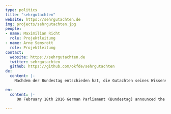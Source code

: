 ```yaml
---
type: politics
title: "sehrgutachten"
website: https://sehrgutachten.de
img: projects/sehrgutachten.jpg
people:
- name: Maximilian Richt
  role: Projektleitung
- name: Arne Semsrott
  role: Projektleitung
contact:
  website: https://sehrgutachten.de
  twitter: sehrgutachten
  github: https://github.com/okfde/sehrgutachten
de:
  content: |-
    Nachdem der Bundestag entschieden hat, die Gutachten seines Wissenschaftlichen Dienstes online zu veröffentlichen (<a href="http://blog.fragdenstaat.de/2016/fragdenbundestags-erfolg/">mehr dazu hier</a>), hat er Ende Februar 2016 erste Arbeiten auf seine Webseite gestellt. Die Dokumente sind allerdings nicht aufbereitet - die Aufstellung ist unübersichtlich und nicht durchsuchbar. Deswegen gibt es <em>sehrgutachten</em>: Auf dieser Seite stellen wir die Gutachten strukturiert dar und machen sie auch im Volltext durchsuchbar. Damit ergeben sich verschiedene Möglichkeiten: Die Gutachten stehen für wissenschaftliche Analyse bereit, NutzerInnen können sich per Feed über hochgeladene Gutachten informieren und für EntwicklerInnen gibt es Daten über die Gutachten im JSON-Format.

en:
  content: |-
     On February 18th 2016 German Parliament (Bundestag) announced the release of thousands of previously non-public reports conducted by the Research Section of Parliament in reaction to our campaign FragDenBundestag! (<a href="http://blog.fragdenstaat.de/2016/askparliament/">More here</a>). To make all of the released reports available in different machine-readable formats and categories that are fully searchable, we launched the database sehrgutachten.de.

---
```

